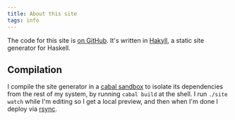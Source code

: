 ```yaml
---
title: About this site
tags: info
---
```


The code for this site is [on GitHub](https://github.com/nathantypanski/nathantypanski.com). It's written in [Hakyll](http://jaspervdj.be/hakyll/), a static site generator for Haskell.

## Compilation

I compile the site generator in a [cabal sandbox](http://www.haskell.org/cabal/users-guide/installing-packages.html#developing-with-sandboxes) to isolate its dependencies from the rest of my system, by running `cabal build` at the shell. I run `./site watch` while I'm editing so I get a local preview, and then when I'm done I deploy via [rsync](https://en.wikipedia.org/wiki/Rsync).
